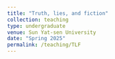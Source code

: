 ```yaml
---
title: "Truth, lies, and fiction"
collection: teaching
type: undergraduate
venue: Sun Yat-sen University
date: "Spring 2025"
permalink: /teaching/TLF
---
```

